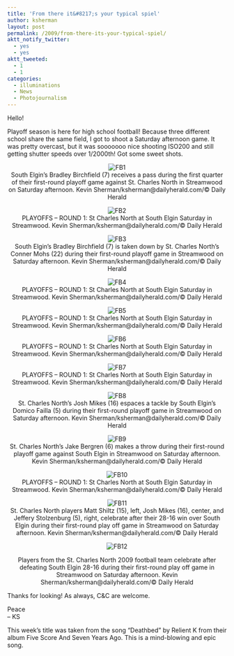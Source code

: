 ```yaml
---
title: 'From there it&#8217;s your typical spiel'
author: ksherman
layout: post
permalink: /2009/from-there-its-your-typical-spiel/
aktt_notify_twitter:
  - yes
  - yes
aktt_tweeted:
  - 1
  - 1
categories:
  - illuminations
  - News
  - Photojournalism
---
```

Hello!

<p style="text-align: left;">
  Playoff season is here for high school football! Because three different school share the same field, I got to shoot a Saturday afternoon game. It was pretty overcast, but it was sooooooo nice shooting ISO200 and still getting shutter speeds over 1/2000th! Got some sweet shots.
</p>

<p style="text-align: center;">
  <img src="http://storage.kshermphoto.com/FM/sescnsba_001.jpg" alt="FB1" /><br /> South Elgin&#8217;s Bradley Birchfield (7) receives a pass during the first quarter of their first-round playoff game against St. Charles North in Streamwood on Saturday afternoon. Kevin Sherman/ksherman@dailyherald.com/© Daily Herald
</p>

<p style="text-align: center;">
  <img src="http://storage.kshermphoto.com/FM/sescnsba_002.jpg" alt="FB2" /><br /> PLAYOFFS &#8211; ROUND 1: St Charles North at South Elgin Saturday in Streamwood. Kevin Sherman/ksherman@dailyherald.com/© Daily Herald
</p>

<p style="text-align: center;">
  <img src="http://storage.kshermphoto.com/FM/sescnsba_003.jpg" alt="FB3" /><br /> South Elgin&#8217;s Bradley Birchfield (7) is taken down by St. Charles North&#8217;s Conner Mohs (22) during their first-round playoff game in Streamwood on Saturday afternoon. Kevin Sherman/ksherman@dailyherald.com/© Daily Herald
</p>

<p style="text-align: center;">
  <img src="http://storage.kshermphoto.com/FM/sescnsba_004.jpg" alt="FB4" /><br /> PLAYOFFS &#8211; ROUND 1: St Charles North at South Elgin Saturday in Streamwood. Kevin Sherman/ksherman@dailyherald.com/© Daily Herald
</p>

<p style="text-align: center;">
  <img src="http://storage.kshermphoto.com/FM/sescnsba_005.jpg" alt="FB5" /><br /> PLAYOFFS &#8211; ROUND 1: St Charles North at South Elgin Saturday in Streamwood. Kevin Sherman/ksherman@dailyherald.com/© Daily Herald
</p>

<p style="text-align: center;">
  <img src="http://storage.kshermphoto.com/FM/sescnsba_006.jpg" alt="FB6" /><br /> PLAYOFFS &#8211; ROUND 1: St Charles North at South Elgin Saturday in Streamwood. Kevin Sherman/ksherman@dailyherald.com/© Daily Herald
</p>

<p style="text-align: center;">
  <img src="http://storage.kshermphoto.com/FM/sescnsba_007.jpg" alt="FB7" /><br /> PLAYOFFS &#8211; ROUND 1: St Charles North at South Elgin Saturday in Streamwood. Kevin Sherman/ksherman@dailyherald.com/© Daily Herald
</p>

<p style="text-align: center;">
  <img src="http://storage.kshermphoto.com/FM/sescnsba_008.jpg" alt="FB8" /><br /> St. Charles North&#8217;s Josh Mikes (16) espaces a tackle by South Elgin&#8217;s Domico Failla (5) during their first-round playoff game in Streamwood on Saturday afternoon. Kevin Sherman/ksherman@dailyherald.com/© Daily Herald
</p>

<p style="text-align: center;">
  <img src="http://storage.kshermphoto.com/FM/sescnsba_009.jpg" alt="FB9" /><br /> St. Charles North&#8217;s Jake Bergren (6) makes a throw during their first-round playoff game against South Elgin in Streamwood on Saturday afternoon. Kevin Sherman/ksherman@dailyherald.com/© Daily Herald
</p>

<p style="text-align: center;">
  <img src="http://storage.kshermphoto.com/FM/sescnsba_010.jpg" alt="FB10" /><br /> PLAYOFFS &#8211; ROUND 1: St Charles North at South Elgin Saturday in Streamwood. Kevin Sherman/ksherman@dailyherald.com/© Daily Herald
</p>

<p style="text-align: center;">
  <img src="http://storage.kshermphoto.com/FM/sescnsba_011.jpg" alt="FB11" /><br /> St. Charles North players Matt Shiltz (15), left, Josh Mikes (16), center, and Jeffery Stolzenburg (5), right, celebrate after their 28-16 win over South Elgin during their first-round play off game in Streamwood on Saturday afternoon. Kevin Sherman/ksherman@dailyherald.com/© Daily Herald
</p>

<p style="text-align: center;">
  <img src="http://storage.kshermphoto.com/FM/sescnsba_012.jpg" alt="FB12" />
</p>

<p style="text-align: center;">
  Players from the St. Charles North 2009 football team celebrate after defeating South Elgin 28-16 during their first-round play off game in Streamwood on Saturday afternoon. Kevin Sherman/ksherman@dailyherald.com/© Daily Herald
</p>

Thanks for looking! As always, C&C are welcome.

Peace  
&#8211; KS

This week&#8217;s title was taken from the song &#8220;Deathbed&#8221; by Relient K from their album Five Score And Seven Years Ago. This is a mind-blowing and epic song.
